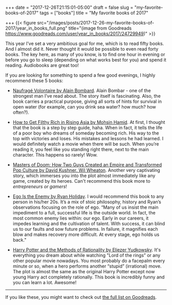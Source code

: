 +++
date = "2017-12-26T21:15:01-05:00"
draft = false
slug = "my-favorite-books-of-2017"
tags = ["books"]
title = "My favorite books of 2017"

+++
{{< figure src="/images/posts/2017-12-26-my-favorite-books-of-2017/year_in_books_full.png" title="(image from Goodreads https://www.goodreads.com/user/year_in_books/2017/24729949)" >}}

This year I’ve set a very ambitious goal for me, which is to read fifty books.
And I almost did it. Never thought it would be possible to even read forty
books. The key here, as many of you know, is to find one hour in evening or
before you go to sleep (depending on what works best for you) and spend it
reading. Audiobooks are great too!

<!--more-->

If you are looking for something to spend a few good evenings, I highly
recommend these 5 books:

- [Naufragé Volontaire by Alain
Bombard](https://www.goodreads.com/book/show/1342380.Naufrag_Volontaire). Alain
Bombar - one of the strongest man I’ve read about. The story itself is
fascinating. Also, the book carries a practical purpose, giving all sorts of
hints for survival in open water (for example, can you drink sea water? how
much? how often?).

- [How to Get Filthy Rich in Rising Asia by Mohsin
Hamid](https://www.goodreads.com/book/show/15815364-how-to-get-filthy-rich-in-rising-asia).
At first, I thought that the book is a step by step guide, haha. When in fact,
it tells the life of a poor boy who dreams of someday becoming rich. His way to
the top with victories and loses. His mistakes and lessons he had learned. I
would definitely watch a movie when there will be such. When you’re reading it,
you feel like you standing right there, next to the main character. This
happens so rarely! Wow.

- [Masters of Doom: How Two Guys Created an Empire and Transformed Pop Culture by
David Kushner, Wil
Wheaton](https://www.goodreads.com/book/show/222146.Masters_of_Doom). Another
very captivating story, which immerses you into the plot almost immediately
like any game, created by its heroes. Can't recommend this book more to
*entrepreneurs or gamers*!

- [Ego Is the Enemy by Ryan
Holiday](https://www.goodreads.com/book/show/27036528-ego-is-the-enemy). I
would recommend this book to any person in his/her 20s. It’s a mix of stoic
philosophy, history and Ryan’s observations focusing on the role of ego. “Many
of us insist the main impediment to a full, successful life is the outside
world. In fact, the most common enemy lies within: our ego. Early in our
careers, it impedes learning and the cultivation of talent. With success, it
can blind us to our faults and sow future problems. In failure, it magnifies
each blow and makes recovery more difficult. At every stage, ego holds us
back."

- [Harry Potter and the Methods of Rationality by Eliezer
  Yudkowsky](https://www.goodreads.com/book/show/10016013-harry-potter-and-the-methods-of-rationality).
It's everything you dream about while watching "Lord of the rings” or any other
popular movie nowadays. You most probably do a facepalm every minute or so,
when a hero performs another “stupid” (irrational) move. The plot is almost the
same as the original Harry Potter except now young Harry act completely
rationally. This book is incredibly funny and you can learn a lot. Awesome!

---

If you like these, you might want to check out [the full list on Goodreads](https://www.goodreads.com/review/list/24729949?read_at=2017&sort=rating).
